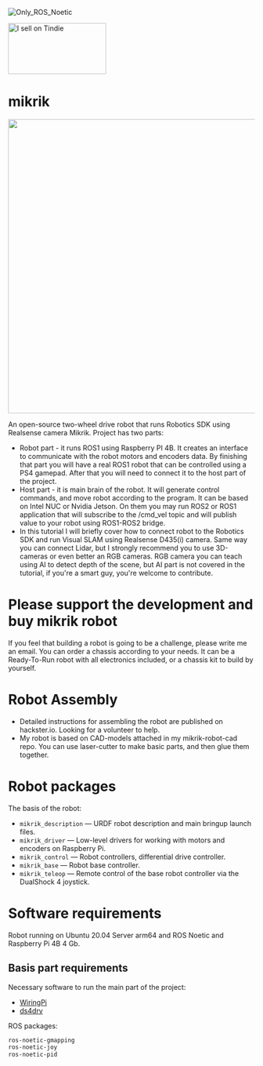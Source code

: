 ![Only_ROS_Noetic](https://img.shields.io/badge/ROS-Noetic-informational)

<a href="https://www.tindie.com/stores/mxlfrbt/?ref=offsite_badges&utm_source=sellers_mxlfrbt&utm_medium=badges&utm_campaign=badge_large"><img src="https://d2ss6ovg47m0r5.cloudfront.net/badges/tindie-larges.png" alt="I sell on Tindie" width="200" height="104"></a>

# mikrik

<img src="images/mikrik_logo_1.jpg" width="600" />

An open-source two-wheel drive robot that runs Robotics SDK using Realsense camera Mikrik.
Project has two parts:
- Robot part - it runs ROS1 using Raspberry PI 4B. It creates an interface to communicate with the robot motors and encoders data. By finishing that part you will have a real ROS1 robot that can be controlled using a PS4 gamepad. After that you will need to connect it to the host part of the project.
- Host part - it is main brain of the robot. It will generate control commands, and move robot according to the program. It can be based on Intel NUC or Nvidia Jetson. On them you may run ROS2 or ROS1 application that will subscribe to the /cmd_vel topic and will publish value to your robot using ROS1-ROS2 bridge.
- In this tutorial I will briefly cover how to connect robot to the Robotics SDK and run Visual SLAM using Realsense D435(i) camera. Same way you can connect Lidar, but I strongly recommend you to use 3D-cameras or even better an RGB cameras. RGB camera you can teach using AI to detect depth of the scene, but AI part is not covered in the tutorial, if you're a smart guy, you're welcome to contribute.

# Please support the development and buy mikrik robot

If you feel that building a robot is going to be a challenge, please write me an email. You can order a chassis according to your needs. It can be a Ready-To-Run robot with all electronics included, or a chassis kit to build by yourself.


# Robot Assembly

- Detailed instructions for assembling the robot are published on hackster.io. Looking for a volunteer to help.
- My robot is based on CAD-models attached in my mikrik-robot-cad repo. You can use laser-cutter to make basic parts,
and then glue them together.


# Robot packages

The basis of the robot:

- `mikrik_description` — URDF robot description and main bringup launch files.
- `mikrik_driver` — Low-level drivers for working with motors and encoders on Raspberry Pi.
- `mikrik_control` — Robot controllers, differential drive controller.
- `mikrik_base` — Robot base controller.
- `mikrik_teleop` — Remote control of the base robot controller via the DualShock 4 joystick.

# Software requirements

Robot running on Ubuntu 20.04 Server arm64 and ROS Noetic and Raspberry Pi 4B 4 Gb.

## Basis part requirements

Necessary software to run the main part of the project:

- [WiringPi](https://github.com/WiringPi/WiringPi)
- [ds4drv](https://github.com/naoki-mizuno/ds4drv)

ROS packages:

```bash
ros-noetic-gmapping
ros-noetic-joy
ros-noetic-pid
```
